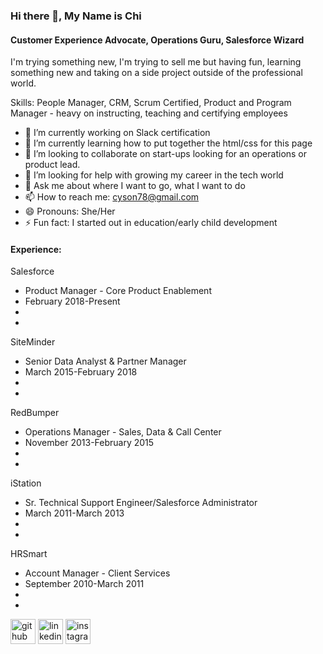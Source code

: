 ### Hi there 👋, My Name is Chi
#### Customer Experience Advocate, Operations Guru, Salesforce Wizard
I'm trying something new, I'm trying to sell me but having fun, learning something new and taking on a side project outside of the professional world.

Skills: People Manager, CRM, Scrum Certified, Product and Program Manager - heavy on instructing, teaching and certifying employees

- 🔭 I’m currently working on Slack certification 
- 🌱 I’m currently learning how to put together the html/css for this page 
- 👯 I’m looking to collaborate on start-ups looking for an operations or product lead. 
- 🤔 I’m looking for help with growing my career in the tech world 
- 💬 Ask me about where I want to go, what I want to do 
- 📫 How to reach me: cyson78@gmail.com 
- 😄 Pronouns: She/Her 
- ⚡ Fun fact: I started out in education/early child development 

<!DOCTYPE html>
<html>
<body>

<h4>Experience: </h4>

<dl>
  <dt>Salesforce</dt>
<ul>
  <li>Product Manager - Core Product Enablement</li>
  <li>February 2018-Present</li>
   <!-- Description of role --> <li></li>
   <!-- Stand out statement/something I did --><li></li>
</ul>
</dl>
<dl>
  <dt>SiteMinder</dt>
<ul>
  <li>Senior Data Analyst & Partner Manager</li>
  <li>March 2015-February 2018</li>
   <!-- Description of role --> <li></li>
   <!-- Stand out statement/something I did --><li></li>
</ul>
</dl>
<dl>
  <dt>RedBumper</dt>
<ul>
  <li>Operations Manager - Sales, Data & Call Center</li>
  <li>November 2013-February 2015</li>
   <!-- Description of role --> <li></li>
   <!-- Stand out statement/something I did --><li></li>
</ul>
</dl>
<dl>
  <dt>iStation</dt>
<ul>
  <li>Sr. Technical Support Engineer/Salesforce Administrator</li>
  <li>March 2011-March 2013</li>
   <!-- Description of role --> <li></li>
   <!-- Stand out statement/something I did --><li></li>
</ul>
</dl>
<dl>
  <dt>HRSmart</dt>
<ul>
  <li>Account Manager - Client Services</li>
  <li>September 2010-March 2011</li>
   <!-- Description of role --> <li></li>
   <!-- Stand out statement/something I did --><li></li>
</ul>
</dl>

</body>
</html>


[<img src='https://cdn.jsdelivr.net/npm/simple-icons@3.0.1/icons/github.svg' alt='github' height='40'>](https://github.com/cyson78)  [<img src='https://cdn.jsdelivr.net/npm/simple-icons@3.0.1/icons/linkedin.svg' alt='linkedin' height='40'>](https://www.linkedin.com/in/linkedin.com/in/chi-son-05757726/)  [<img src='https://cdn.jsdelivr.net/npm/simple-icons@3.0.1/icons/instagram.svg' alt='instagram' height='40'>](https://www.instagram.com/https://www.instagram.com/yolkmonster/?hl=en/)  


